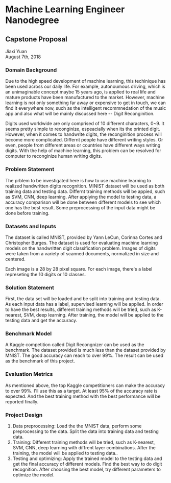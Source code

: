 # Machine Learning Engineer Nanodegree
## Capstone Proposal
Jiaxi Yuan  
August 7th, 2018

### Domain Background

Due to the high speed development of machine learning, this techinique has been used across our daily life. For example, autonoumous driving, which is an unimaginable concept maybe 15 years ago, is applied to real life and mature products have been manufactured to the market. However, machine learning is not only something far away or expensive to get in touch, we can find it everywhere now, such as the intelligent recommnedation of the music app and also what will be mainly discussed here -- Digit Reconginition.

Digits used worldwide are only comprised of 10 different characters, 0~9. It seems pretty simple to reconginize, espeacially when its the printed digit. However, when it comes to handwrite digits, the reconginition process will become more complicated. Differnt people have different writing styles. Or even, people from different areas or countries have different ways writing digits. With the help of machine learning, this problem can be resolved for computer to reconginize human writing digits.

### Problem Statement

The prblem to be investigated here is how to use machine learning to realized handwritten digits recognition. MINIST dataset will be used as both training data and testing data. Differnt training methods will be appied, such as SVM, CNN, deep learning. After applying the model to testing data, a accuracy comparison will be done between different models to see which one has the best result. Some preprocessing of the input data might be done before training.

### Datasets and Inputs

The dataset is called MNIST, provided by Yann LeCun, Corinna Cortes and Christopher Burges. The dataset is used for evaluating machine learning models on the handwritten digit classification problem. Images of digits were taken from a variety of scanned documents, normalized in size and centered.

Each image is a 28 by 28 pixel square. For each image, there's a label represeting the 10 digits or 10 classes.

### Solution Statement

First, the data set will be loaded and be split into training and testing data. As each input data has a label, supervised learning will be applied. In order to have the best results, different training methods will be tried, such as K-nearest, SVM, deep learning. After training, the model will be applied to the testing data and get the accuracy.

### Benchmark Model

A Kaggle competition called Digit Recongnizer can be used as the benchmark. The dataset provided is much less than the dataset provided by MNIST. The good accuracy can reach to over 99%. The result can be used as the benchmark of this project.

### Evaluation Metrics

As mentioned above, the top Kaggle competitioners can make the accuracy to over 99%. I'll use this as a target. At least 95% of the accuracy rate is expected. And the best training method with the best performance will be reported finally. 

### Project Design

1. Data preprocessing: Load the the MNIST data, perform some preprocessing to the data. Split the data into training data and testing data.
2. Training: Different training methods will be tried, such as K-nearest, SVM, CNN, deep learning with diffrent layer combinations.  After the training, the model will be applied to testing data..
3. Testing and optimizing: Apply the trained model to the testing data and get the final accuracy of different models. Find the best way to do digit recognition. After choosing the best model, try different parameters to optimize the model.
